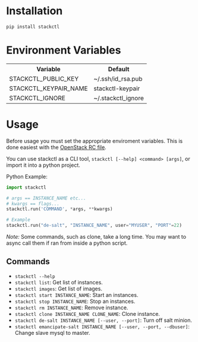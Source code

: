 # Installation

`pip install stackctl`


# Environment Variables

<table>
    <tr>
        <th>Variable</th>
        <th>Default</th>
    </tr>
    <tr>
        <td>STACKCTL_PUBLIC_KEY</td>
        <td>~/.ssh/id_rsa.pub</td>
    </tr>
    <tr>
        <td>STACKCTL_KEYPAIR_NAME</td>
        <td>stackctl-keypair</td>
    </tr>
    <tr>
        <td>STACKCTL_IGNORE</td>
        <td>~/.stackctl_ignore</td>
    </tr>
</table>


# Usage

Before usage you must set the appropriate enviroment variables.
This is done easiest with the [OpenStack RC file](http://docs.openstack.org/cli-reference/content/cli_openrc.html).

You can use stackctl as a CLI tool, `stackctl [--help] <command> [args]`,
or import it into a python project.

Python Example:
```python
import stackctl

# args == INSTANCE_NAME etc...
# kwargs == flags...
stackctl.run('COMMAND', *args, **kwargs)

# Example
stackctl.run("de-salt", "INSTANCE_NAME", user="MYUSER", "PORT"=22)
```

*Note:* Some commands, such as clone, take a long time.  You may want to async call them if ran from inside a python script.

## Commands

- `stackctl --help`
- `stackctl list`: Get list of instances.
- `stackctl images`: Get list of images.
- `stackctl start INSTANCE_NAME`: Start an instances.
- `stackctl stop INSTANCE_NAME`: Stop an instances.
- `stackctl rm INSTANCE_NAME`: Remove instance.
- `stackctl clone INSTANCE_NAME CLONE_NAME`: Clone instance.
- `stackctl de-salt INSTANCE_NAME [--user, --port]`: Turn off salt minion.
- `stackctl emancipate-salt INSTANCE_NAME [--user, --port, --dbuser]`: Change slave mysql to master.
